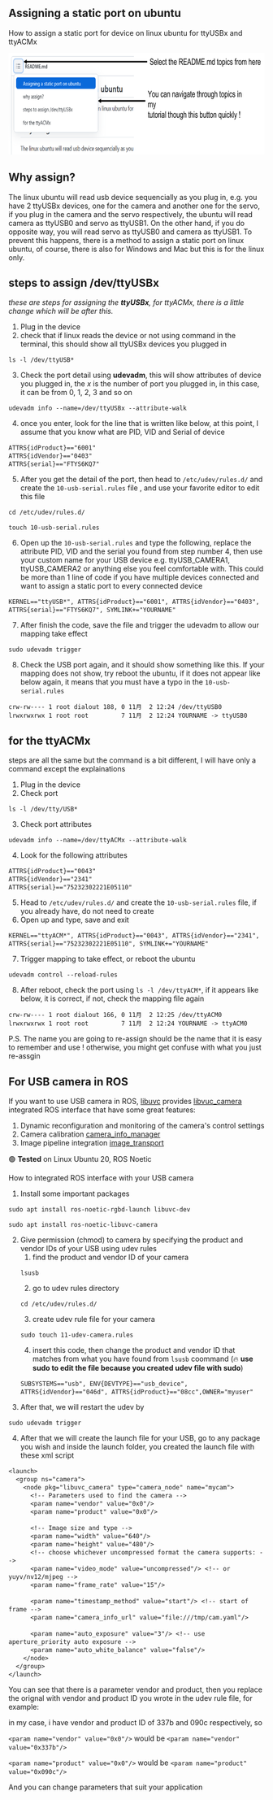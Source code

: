 ## Assigning a static port on ubuntu 
How to assign a static port for device on linux ubuntu for ttyUSBx and ttyACMx

<p align="center">
  <img src=https://github.com/gmp-prem/assigning-static-port-ubuntu/blob/main/picture.png width="700" height="200">
</p>

## Why assign?
The linux ubuntu will read usb device sequencially as you plug in, e.g. you have 2 ttyUSBx devices, one for the camera and another one for the servo, if you plug in the camera and the servo respectively, the ubuntu will read camera as ttyUSB0 and servo as ttyUSB1. On the other hand, if you do opposite way, you will read servo as ttyUSB0 and camera as ttyUSB1. To prevent this happens, there is a method to assign a static port on linux ubuntu, of course, there is also for Windows and Mac but this is for the linux only.

## steps to assign /dev/ttyUSBx
_these are steps for assigning the **ttyUSBx**, for ttyACMx, there is a little change which will be after this._
1. Plug in the device
2. check that if linux reads the device or not using command in the terminal, this should show all ttyUSBx devices you plugged in
```
ls -l /dev/ttyUSB*
```
3. Check the port detail using **udevadm**, this will show attributes of device you plugged in, the _x_ is the number of port you plugged in, in this case, it can be from 0, 1, 2, 3 and so on
```
udevadm info --name=/dev/ttyUSBx --attribute-walk
```
4. once you enter, look for the line that is written like below, at this point, I assume that you know what are PID, VID and Serial of device
```
ATTRS{idProduct}=="6001"
ATTRS{idVendor}=="0403"
ATTRS{serial}=="FTYS6KQ7"
```
5. After you get the detail of the port, then head to `/etc/udev/rules.d/` and create the `10-usb-serial.rules` file , and use your favorite editor to edit this file
```
cd /etc/udev/rules.d/
```
```
touch 10-usb-serial.rules
```
6. Open up the `10-usb-serial.rules` and type the following, replace the attribute PID, VID and the serial you found from step number 4, then use your custom name  for your USB device e.g. ttyUSB_CAMERA1, ttyUSB_CAMERA2 or anything else you feel comfortable with. This could be more than 1 line of code if you have multiple devices connected and want to assign a static port to every connected device
```
KERNEL=="ttyUSB*", ATTRS{idProduct}=="6001", ATTRS{idVendor}=="0403", ATTRS{serial}=="FTYS6KQ7", SYMLINK+="YOURNAME"
```
7. After finish the code, save the file and trigger the udevadm to allow our mapping take effect
```
sudo udevadm trigger
```
8. Check the USB port again, and it should show something like this. If your mapping does not show, try reboot the ubuntu, if it does not appear like below again, it means that you must have a typo in the `10-usb-serial.rules`
```
crw-rw---- 1 root dialout 188, 0 11月  2 12:24 /dev/ttyUSB0
lrwxrwxrwx 1 root root         7 11月  2 12:24 YOURNAME -> ttyUSB0
```

## for the ttyACMx
steps are all the same but the command is a bit different, I will have only a command except the explainations
1. Plug in the device
2. Check port
```
ls -l /dev/tty/USB*
```
3. Check port attributes
```
udevadm info --name=/dev/ttyACMx --attribute-walk
```
4. Look for the following attributes
```
ATTRS{idProduct}=="0043"
ATTRS{idVendor}=="2341"
ATTRS{serial}=="75232302221E05110"
```
5. Head to `/etc/udev/rules.d/` and create the `10-usb-serial.rules` file, if you already have, do not need to create
6. Open up and type, save and exit
```
KERNEL=="ttyACM*", ATTRS{idProduct}=="0043", ATTRS{idVendor}=="2341", ATTRS{serial}=="75232302221E05110", SYMLINK+="YOURNAME"
```
7. Trigger mapping to take effect, or reboot the ubuntu
```
udevadm control --reload-rules
```
8. After reboot, check the port using `ls -l /dev/ttyACM*`, if it appears like below, it is correct, if not, check the mapping file again
```
crw-rw---- 1 root dialout 166, 0 11月  2 12:25 /dev/ttyACM0
lrwxrwxrwx 1 root root         7 11月  2 12:24 YOURNAME -> ttyACM0
```

P.S. The name you are going to re-assign should be the name that it is easy to remember and use ! otherwise, you might get confuse with what you just re-assgin

## For USB camera in ROS
If you want to use USB camera in ROS, [libuvc]([https://wiki.ros.org/libuvc_camera](https://github.com/libuvc/libuvc)https://github.com/libuvc/libuvc) provides [libvuc_camera](https://wiki.ros.org/libuvc_camera) integrated ROS interface that have some great features:
1. Dynamic reconfiguration and monitoring of the camera's control settings
2. Camera calibration [camera_info_manager](https://wiki.ros.org/camera_info_manager)
3. Image pipeline integration [image_transport](https://wiki.ros.org/image_transport)

🟢 **Tested** on Linux Ubuntu 20, ROS Noetic

How to integrated ROS interface with your USB camera
1. Install some important packages
```
sudo apt install ros-noetic-rgbd-launch libuvc-dev
```
```
sudo apt install ros-noetic-libuvc-camera
```
2. Give permission (chmod) to camera by specifying the product and vendor IDs of your USB using udev rules
   1. find the product and vendor ID of your camera
   ```
   lsusb
   ```
   2. go to udev rules directory
   ```
   cd /etc/udev/rules.d/
   ```
   3. create udev rule file for your camera
   ```
   sudo touch 11-udev-camera.rules
   ```
   4. insert this code, then change the product and vendor ID that matches from what you have found from `lsusb` coommand (:fire: **use sudo to edit the file because you created udev file with sudo**)
   ```
   SUBSYSTEMS=="usb", ENV{DEVTYPE}=="usb_device", ATTRS{idVendor}=="046d", ATTRS{idProduct}=="08cc",OWNER="myuser"
   ```
3. After that, we will restart the udev by
```
sudo udevadm trigger
```
4. After that we will create the launch file for your USB, go to any package you wish and inside the launch folder, you created the launch file with these xml script
```
<launch>
  <group ns="camera">
    <node pkg="libuvc_camera" type="camera_node" name="mycam">
      <!-- Parameters used to find the camera -->
      <param name="vendor" value="0x0"/>
      <param name="product" value="0x0"/>

      <!-- Image size and type -->
      <param name="width" value="640"/>
      <param name="height" value="480"/>
      <!-- choose whichever uncompressed format the camera supports: -->
      <param name="video_mode" value="uncompressed"/> <!-- or yuyv/nv12/mjpeg -->
      <param name="frame_rate" value="15"/>

      <param name="timestamp_method" value="start"/> <!-- start of frame -->
      <param name="camera_info_url" value="file:///tmp/cam.yaml"/>

      <param name="auto_exposure" value="3"/> <!-- use aperture_priority auto exposure -->
      <param name="auto_white_balance" value="false"/>
    </node>
  </group>
</launch>
```
You can see that there is a parameter vendor and product, then you replace the orignal with vendor and product ID you wrote in the udev rule file, for example:

in my case, i have vendor and product ID of 337b and 090c respectively, so

`<param name="vendor" value="0x0"/>` would be `<param name="vendor" value="0x337b"/>`

`<param name="product" value="0x0"/>` would be `<param name="product" value="0x090c"/>`

And you can change parameters that suit your application